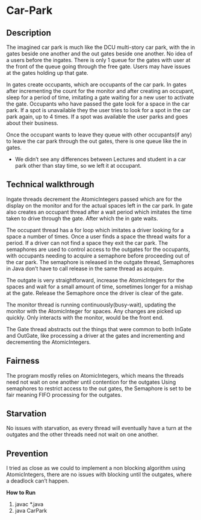 # Car-Park

## Description 
The imagined car park is much like the DCU multi-story car park, with the in gates beside one another and the out gates beside one another. No idea of a users before the ingates. There is only 1 queue for the gates with user at the front of the queue going through the free gate. Users may have issues at the gates holding up that gate. 
 
In gates create occupants, which are occupants of the car park. In gates after incrementing the count for the monitor and after creating an occupant, sleep for a period of time, imitating a gate waiting for a new user to activate the gate. Occupants who have passed the gate look for a space in the car park. If a spot is unavailable they the user tries to look for a spot in the car park again, up to 4 times. If a spot was available the user parks and goes about their business. 
 
Once the occupant wants to leave they queue with other occupants(if any) to leave the car park through the out gates, there is one queue like the in gates.  
 
* We didn’t see any differences between Lectures and student in a car park other than stay time, so we left it at occupant. 
 
 
## Technical walkthrough 
Ingate threads decrement the AtomicIntegers passed which are for the display on the monitor and for the actual spaces left in the car park. In gate also creates an occupant thread after a wait period which imitates the time taken to drive through the gate. After which the in gate waits. 
 
The occupant thread has a for loop which imitates a driver looking for a space a number of times. Once a user finds a space the thread waits for a period. If a driver can not find a space they exit the car park. The semaphores are used to control access to the outgates for the occupants, with occupants needing to acquire a semaphore before proceeding out of the car park. The semaphore is released in the outgate thread, Semaphores in Java don’t have to call release in the same thread as acquire. 
 
The outgate is very straightforward, increase the AtomicIntegers for the spaces and wait for a small amount of time, sometimes longer for a mishap at the gate. Release the Semaphore once the driver is clear of the gate. 
 
The monitor thread is running continuously(busy-wait), updating the monitor with the AtomicInteger for spaces. Any changes are picked up quickly. Only interacts with the monitor, would be the front end. 
 
The Gate thread abstracts out the things that were common to both InGate and OutGate, like processing a driver at the gates and incrementing and decrementing the AtomicIntegers. 
 
 
## Fairness 
The program mostly relies on AtomicIntegers, which means the threads need not wait on one another until contention for the outgates Using semaphores to restrict access to the out gates, ​the Semaphore is set to be fair meaning FIFO processing for the outgates.   
 
## Starvation 
No issues with starvation, as every thread will eventually have a turn at the outgates and the other threads need not wait on one another. 
 
## Prevention 
I tried as close as we could to implement a non blocking algorithm using AtomicIntegers, there are no issues with blocking until the outgates, where a deadlock can’t happen. 
 
 
**How to Run** 
1. javac *.java 
2. java CarPark 
